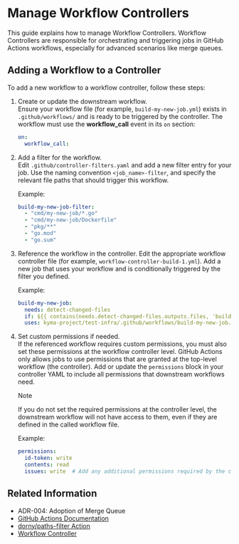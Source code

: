 # Manage Workflow Controllers

This guide explains how to manage Workflow Controllers. Workflow Controllers are responsible for orchestrating and triggering jobs in GitHub Actions workflows, especially for advanced scenarios like merge queues.

## Adding a Workflow to a Controller

To add a new workflow to a workflow controller, follow these steps:

1. Create or update the downstream workflow.  
   Ensure your workflow file (for example, `build-my-new-job.yml`) exists in `.github/workflows/` and is ready to be triggered by the controller. The workflow must use the **workflow_call** event in its `on` section:
   
   ```yaml
   on:
     workflow_call:
   ```

2. Add a filter for the workflow.  
	 Edit `.github/controller-filters.yaml` and add a new filter entry for your job. Use the naming convention `<job_name>-filter`, and specify the relevant file paths that should trigger this workflow.

   Example:
   ```yaml
   build-my-new-job-filter:
     - "cmd/my-new-job/*.go"
     - "cmd/my-new-job/Dockerfile"
     - "pkg/**"
     - "go.mod"
     - "go.sum"
   ```

3. Reference the workflow in the controller. 
   Edit the appropriate workflow controller file (for example, `workflow-controller-build-1.yml`). Add a new job that uses your workflow and is conditionally triggered by the filter you defined.

   Example:
   ```yaml
   build-my-new-job:
     needs: detect-changed-files
     if: ${{ contains(needs.detect-changed-files.outputs.files, 'build-my-new-job-filter') }}
     uses: kyma-project/test-infra/.github/workflows/build-my-new-job.yml@main
   ```

4. Set custom permissions if needed.  
   If the referenced workflow requires custom permissions, you must also set these permissions at the workflow controller level. GitHub Actions only allows jobs to use permissions that are granted at the top-level workflow (the controller). Add or update the `permissions` block in your controller YAML to include all permissions that downstream workflows need.

   > [!NOTE]
   > If you do not set the required permissions at the controller level, the downstream workflow will not have access to them, even if they are defined in the called workflow file.

   Example:
   ```yaml
   permissions:
     id-token: write
     contents: read
     issues: write  # Add any additional permissions required by the called workflow
   ```

   
## Related Information

- ADR-004: Adoption of Merge Queue
- [GitHub Actions Documentation](https://docs.github.com/en/actions)
- [dorny/paths-filter Action](https://github.com/dorny/paths-filter)
- [Workflow Controller](../what-is/what-is_workflow_controller.md)
